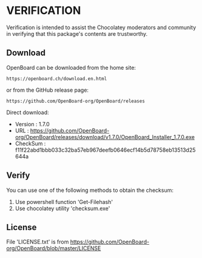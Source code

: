 # VERIFICATION
Verification is intended to assist the Chocolatey moderators and community in verifying that this package's contents are trustworthy.

## Download
OpenBoard can be downloaded from the home site:  

    https://openboard.ch/download.en.html

or from the GitHub release page:

    https://github.com/OpenBoard-org/OpenBoard/releases

Direct download:   
- Version  : 1.7.0
- URL      : https://github.com/OpenBoard-org/OpenBoard/releases/download/v1.7.0/OpenBoard_Installer_1.7.0.exe
- CheckSum : f11f22abd1bbb033c32ba57eb967deefb0646ecf14b5d78758eb13513d25644a

## Verify
You can use one of the following methods to obtain the checksum:
1. Use powershell function 'Get-Filehash'
2. Use chocolatey utility 'checksum.exe'

## License
File 'LICENSE.txt' is from https://github.com/OpenBoard-org/OpenBoard/blob/master/LICENSE
